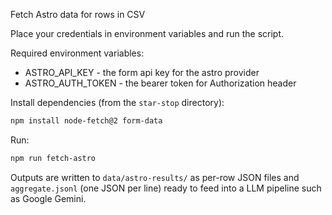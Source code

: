 Fetch Astro data for rows in CSV

Place your credentials in environment variables and run the script.

Required environment variables:

- ASTRO_API_KEY  - the form api key for the astro provider
- ASTRO_AUTH_TOKEN - the bearer token for Authorization header

Install dependencies (from the `star-stop` directory):

```bash
npm install node-fetch@2 form-data
```

Run:

```bash
npm run fetch-astro
```

Outputs are written to `data/astro-results/` as per-row JSON files and `aggregate.jsonl` (one JSON per line) ready to feed into a LLM pipeline such as Google Gemini.
